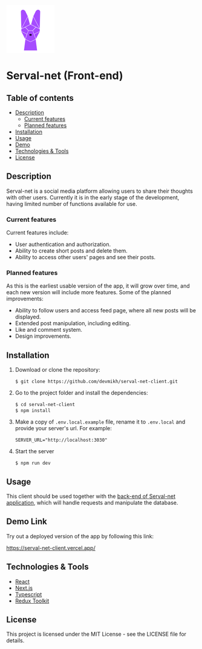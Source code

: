 <img src='public/icons/serval-logo.svg' width='128'>

# Serval-net (Front-end)

## Table of contents

- [Description](#desc)
  - [Current features](#current-features)
  - [Planned features](#planned-features)
- [Installation](#installation)
- [Usage](#usage)
- [Demo](#demo)
- [Technologies & Tools](#tools)
- [License](#license)

<a id="desc"></a>

## Description

Serval-net is a social media platform allowing users to share their thoughts with other users.
Currently it is in the early stage of the development, having limited number of functions available for use.

<a id="current-features"></a>

### Current features

Current features include:

- User authentication and authorization.
- Ability to create short posts and delete them.
- Ability to access other users' pages and see their posts.

<a id="planned-features"></a>

### Planned features

As this is the earliest usable version of the app, it will grow over time, and each new version will include more features. Some of the planned improvements:

- Ability to follow users and access feed page, where all new posts will be displayed.
- Extended post manipulation, including editing.
- Like and comment system.
- Design improvements.

<a id="installation"></a>

## Installation

1. Download or clone the repository:

   ```
   $ git clone https://github.com/devmikh/serval-net-client.git
   ```

2. Go to the project folder and install the dependencies:

   ```
   $ cd serval-net-client
   $ npm install
   ```

3. Make a copy of `.env.local.example` file, rename it to `.env.local` and provide your server's url. For example:

   ```
   SERVER_URL="http://localhost:3030"
   ```

4. Start the server
   ```
   $ npm run dev
   ```

<a id="usage"></a>

## Usage

This client should be used together with the [back-end of Serval-net application](https://github.com/devmikh/serval-net-server), which will handle requests and manipulate the database.

<a id="demo"></a>

## Demo Link

Try out a deployed version of the app by following this link:

https://serval-net-client.vercel.app/

<a id="tools"></a>

## Technologies & Tools

- [React](https://reactjs.org/)
- [Next.js](https://nextjs.org/)
- [Typescript](https://www.typescriptlang.org/)
- [Redux Toolkit](https://redux-toolkit.js.org/)

<a id="license"></a>

## License

This project is licensed under the MIT License - see the LICENSE file for details.
